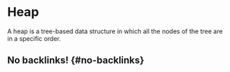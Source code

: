 # Heap


A heap is a tree-based data structure in which all the nodes of the tree are in a specific order.


## No backlinks! {#no-backlinks}
